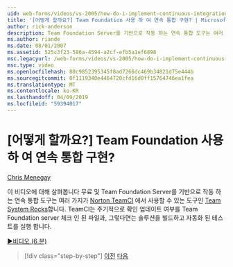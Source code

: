 ```yaml
---
uid: web-forms/videos/vs-2005/how-do-i-implement-continuous-integration-with-team-foundation
title: '[어떻게 할까요?] Team Foundation 사용 하 여 연속 통합 구현? | Microsoft 문서'
author: rick-anderson
description: Team Foundation Server를 기반으로 작동 하는 연속 통합 도구는 여러 가지 및 무료 Norton TeamCI 도구 avail에서 살펴봅니다이 비디오는 중...
ms.author: riande
ms.date: 08/01/2007
ms.assetid: 525c3f23-586a-4594-a2cf-efb5a1ef6898
msc.legacyurl: /web-forms/videos/vs-2005/how-do-i-implement-continuous-integration-with-team-foundation
msc.type: video
ms.openlocfilehash: 80c9852395345f8ad7266dc469b34821d75e444b
ms.sourcegitcommit: 0f1119340e4464720cfd16d0ff15764746ea1fea
ms.translationtype: MT
ms.contentlocale: ko-KR
ms.lasthandoff: 04/09/2019
ms.locfileid: "59394017"
---
```

# <a name="how-do-i-implement-continuous-integration-with-team-foundation"></a>[어떻게 할까요?] Team Foundation 사용 하 여 연속 통합 구현?

[Chris Menegay](https://twitter.com/CMenegay)

이 비디오에 대해 살펴봅니다 무료 및 Team Foundation Server를 기반으로 작동 하는 연속 통합 도구는 여러 가지가 [Norton TeamCI](http://teamsystemrocks.com/files/12/tools/entry1018.aspx) 에서 사용할 수 있는 도구인 [Team System Rocks](http://teamsystemrocks.com/)합니다. TeamCI는 주기적으로 확인 업데이트 여부를 Team Foundation server 체크 인 된 파일과, 그렇다면는 솔루션을 빌드하고 자동화 된 테스트를 실행 합니다.

[&#9654;비디오 (6 분)](https://channel9.msdn.com/Blogs/ASP-NET-Site-Videos/how-do-i-implement-continuous-integration-with-team-foundation)

> [!div class="step-by-step"]
> [이전](how-do-i-discover-application-changes-prior-to-deployment.md)
> [다음](how-do-i-automate-testing-using-team-build.md)
